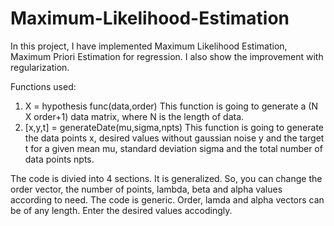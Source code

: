 # Maximum-Likelihood-Estimation

In this project, I have implemented Maximum Likelihood Estimation, Maximum Priori Estimation for regression. I also show the improvement with regularization.

Functions used: 
 1. X = hypothesis func(data,order)
 This function is going to generate a (N X order+1) data matrix, where N
 is the length of data.
 2. [x,y,t] = generateDate(mu,sigma,npts) 
 This function is going to generate the data points x, desired values without gaussian noise y
 and the target  t for a given mean mu, standard deviation sigma and the
 total number of data points npts.

 The code is divied into 4 sections. It is generalized. So, you can change
 the order vector, the number of points, lambda, beta and alpha values
 according to need.
The code is generic.
Order, lamda and alpha vectors can be of any length. Enter the desired values accodingly.
